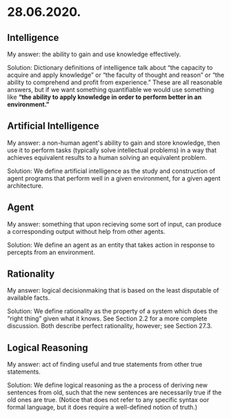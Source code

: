 # 28.06.2020.

## Intelligence

My answer: the ability to gain and use knowledge effectively.

Solution: Dictionary definitions of intelligence talk about “the capacity to acquire and apply knowledge” or “the faculty of thought and reason” or “the ability to comprehend and
profit from experience.” These are all reasonable answers, but if we want something
quantifiable we would use something like **“the ability to apply knowledge in order to
perform better in an environment.”**

## Artificial Intelligence

My answer: a non-human agent's ability to gain and store knowledge, then use it to perform tasks (typically solve intellectual problems) in a way that achieves equivalent results to a human solving an equivalent problem.

Solution: We define artificial intelligence as the study and construction of agent programs that
perform well in a given environment, for a given agent architecture.

## Agent

My answer: something that upon recieving some sort of input, can produce a corresponding output without help from other agents.

Solution: We define an agent as an entity that takes action in response to percepts from an environment.

## Rationality

My answer: logical decisionmaking that is based on the least disputable of available facts.

Solution: We define rationality as the property of a system which does the “right thing” given
what it knows. See Section 2.2 for a more complete discussion. Both describe perfect
rationality, however; see Section 27.3.

## Logical Reasoning

My answer: act of finding useful and true statements from other true statements.

Solution: We define logical reasoning as the a process of deriving new sentences from old, such
that the new sentences are necessarily true if the old ones are true. (Notice that does
not refer to any specific syntax oor formal language, but it does require a well-defined
notion of truth.)
